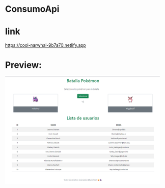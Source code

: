 # ConsumoApi
# link
https://cool-narwhal-9b7a70.netlify.app
# Preview: 
![ApiPokemon.png](https://github.com/IsmaelNovillo/ConsumoApi/blob/main/ApiPokemon.png)
